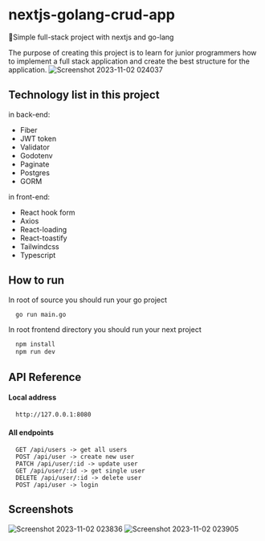# nextjs-golang-crud-app
🚨Simple full-stack project with nextjs and go-lang

The purpose of creating this project is to learn for junior programmers how to implement a full stack application and create the best structure for the application.
![Screenshot 2023-11-02 024037](https://github.com/pooulad/nextjs-golang-crud-app/assets/86445458/e71ba4ef-033d-4419-8b49-0b2f73eb4bc3)

## Technology list in this project

in back-end:
 - Fiber
 - JWT token
 - Validator
 - Godotenv
 - Paginate
 - Postgres
 - GORM


in front-end:
 - React hook form
 - Axios
 - React-loading
 - React-toastify
 - Tailwindcss
 - Typescript


## How to run

In root of source you should run your go project
```bash
  go run main.go
```
In root frontend directory you should run your next project
```bash
  npm install
  npm run dev
```

## API Reference

#### Local address
```bash
  http://127.0.0.1:8080
```
#### All endpoints

```http
  GET /api/users -> get all users
  POST /api/user -> create new user
  PATCH /api/user/:id -> update user
  GET /api/user/:id -> get single user
  DELETE /api/user/:id -> delete user
  POST /api/user -> login
```


## Screenshots

![Screenshot 2023-11-02 023836](https://github.com/pooulad/nextjs-golang-crud-app/assets/86445458/92e31a27-57c3-41c6-a569-3b92d09642d2)
![Screenshot 2023-11-02 023905](https://github.com/pooulad/nextjs-golang-crud-app/assets/86445458/895c8c7c-0d86-474d-a45c-48f5e8c0cf27)





